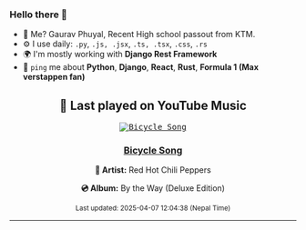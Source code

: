 ### Hello there 👋
- 💨 Me? Gaurav Phuyal, Recent High school passout from KTM.
- ⚙️ I use daily: `.py`, `.js, .jsx`, `.ts, .tsx`, `.css`, `.rs`
- 🌍 I'm mostly working with **Django Rest Framework**
- 💬 `ping` me about **Python**, **Django**, **React**, **Rust**, **Formula 1 (Max verstappen fan)**
<!-- YOUTUBE-MUSIC-START -->
<div align='center'>

## 🎵 Last played on YouTube Music

<kbd>

[![Bicycle Song](https://lastfm.freetls.fastly.net/i/u/174s/598b41917c70a08782be7986198fabdc.jpg)](https://lastfm.freetls.fastly.net/i/u/174s/598b41917c70a08782be7986198fabdc.jpg)

</kbd>

### [Bicycle Song](https://www.youtube.com/results?search_query=Red%20Hot%20Chili%20Peppers%20Bicycle%20Song)

**🎤 Artist:** Red Hot Chili Peppers

**💿 Album:** By the Way (Deluxe Edition)

<sub>Last updated: 2025-04-07 12:04:38 (Nepal Time)</sub>

</div>

<!-- YOUTUBE-MUSIC-END -->
<hr>

